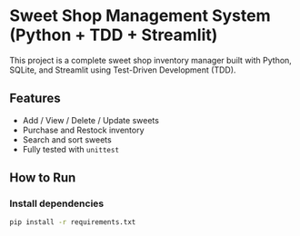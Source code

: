 # Sweet Shop Management System (Python + TDD + Streamlit)

This project is a complete sweet shop inventory manager built with Python, SQLite, and Streamlit using Test-Driven Development (TDD).

## Features
- Add / View / Delete / Update sweets
- Purchase and Restock inventory
- Search and sort sweets
- Fully tested with `unittest`

## How to Run

### Install dependencies
```bash
pip install -r requirements.txt
